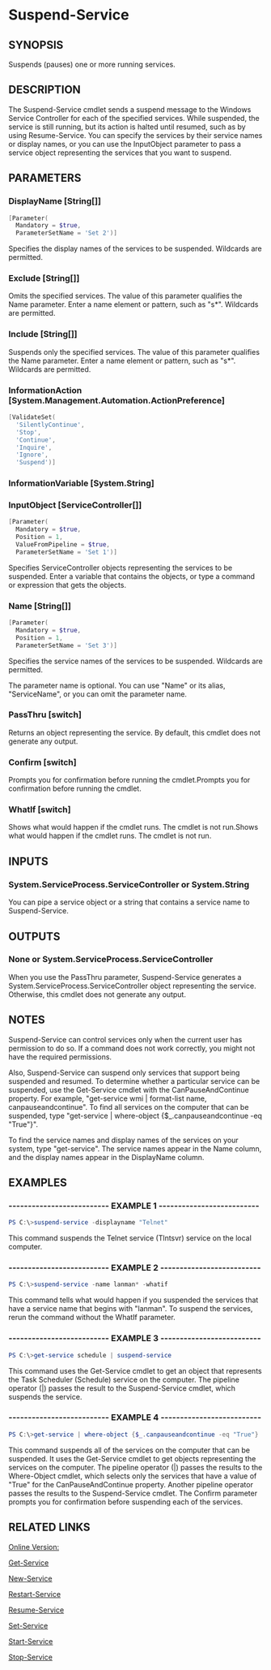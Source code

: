 ﻿# Suspend-Service

## SYNOPSIS
Suspends (pauses) one or more running services.

## DESCRIPTION
The Suspend-Service cmdlet sends a suspend message to the Windows Service Controller for each of the specified services.
While suspended, the service is still running, but its action is halted until resumed, such as by using Resume-Service.
You can specify the services by their service names or display names, or you can use the InputObject parameter to pass a service object representing the services that you want to suspend.

## PARAMETERS

### DisplayName [String[]]

```powershell
[Parameter(
  Mandatory = $true,
  ParameterSetName = 'Set 2')]
```

Specifies the display names of the services to be suspended.
Wildcards are permitted.


### Exclude [String[]]

Omits the specified services.
The value of this parameter qualifies the Name parameter.
Enter a name element or pattern, such as "s*".
Wildcards are permitted.


### Include [String[]]

Suspends only the specified services.
The value of this parameter qualifies the Name parameter.
Enter a name element or pattern, such as "s*".
Wildcards are permitted.


### InformationAction [System.Management.Automation.ActionPreference]

```powershell
[ValidateSet(
  'SilentlyContinue',
  'Stop',
  'Continue',
  'Inquire',
  'Ignore',
  'Suspend')]
```




### InformationVariable [System.String]




### InputObject [ServiceController[]]

```powershell
[Parameter(
  Mandatory = $true,
  Position = 1,
  ValueFromPipeline = $true,
  ParameterSetName = 'Set 1')]
```

Specifies ServiceController objects representing the services to be suspended.
Enter a variable that contains the objects, or type a command or expression that gets the objects.


### Name [String[]]

```powershell
[Parameter(
  Mandatory = $true,
  Position = 1,
  ParameterSetName = 'Set 3')]
```

Specifies the service names of the services to be suspended.
Wildcards are permitted.

The parameter name is optional.
You can use "Name" or its alias, "ServiceName", or you can omit the parameter name.


### PassThru [switch]

Returns an object representing the service.
By default, this cmdlet does not generate any output.


### Confirm [switch]

Prompts you for confirmation before running the cmdlet.Prompts you for confirmation before running the cmdlet.


### WhatIf [switch]

Shows what would happen if the cmdlet runs.
The cmdlet is not run.Shows what would happen if the cmdlet runs.
The cmdlet is not run.



## INPUTS
### System.ServiceProcess.ServiceController or System.String

You can pipe a service object or a string that contains a service name to Suspend-Service.

## OUTPUTS
### None or System.ServiceProcess.ServiceController

When you use the PassThru parameter, Suspend-Service generates a System.ServiceProcess.ServiceController object representing the service.
Otherwise, this cmdlet does not generate any output.

## NOTES
Suspend-Service can control services only when the current user has permission to do so.
If a command does not work correctly, you might not have the required permissions.

Also, Suspend-Service can suspend only services that support being suspended and resumed.
To determine whether a particular service can be suspended, use the Get-Service cmdlet with the CanPauseAndContinue property.
For example, "get-service wmi | format-list name, canpauseandcontinue".
To find all services on the computer that can be suspended, type "get-service | where-object {$_.canpauseandcontinue -eq "True"}".

To find the service names and display names of the services on your system, type "get-service".
The service names appear in the Name column, and the display names appear in the DisplayName column.


## EXAMPLES
### -------------------------- EXAMPLE 1 --------------------------

```powershell
PS C:\>suspend-service -displayname "Telnet"

```
This command suspends the Telnet service (Tlntsvr) service on the local computer.






### -------------------------- EXAMPLE 2 --------------------------

```powershell
PS C:\>suspend-service -name lanman* -whatif

```
This command tells what would happen if you suspended the services that have a service name that begins with "lanman".
To suspend the services, rerun the command without the WhatIf parameter.






### -------------------------- EXAMPLE 3 --------------------------

```powershell
PS C:\>get-service schedule | suspend-service

```
This command uses the Get-Service cmdlet to get an object that represents the Task Scheduler (Schedule) service on the computer.
The pipeline operator (|) passes the result to the Suspend-Service cmdlet, which suspends the service.






### -------------------------- EXAMPLE 4 --------------------------

```powershell
PS C:\>get-service | where-object {$_.canpauseandcontinue -eq "True"} | suspend-service -confirm

```
This command suspends all of the services on the computer that can be suspended.
It uses the Get-Service cmdlet to get objects representing the services on the computer.
The pipeline operator (|) passes the results to the Where-Object cmdlet, which selects only the services that have a value of "True" for the CanPauseAndContinue property.
Another pipeline operator passes the results to the Suspend-Service cmdlet.
The Confirm parameter prompts you for confirmation before suspending each of the services.







## RELATED LINKS

[Online Version:](http://go.microsoft.com/fwlink/p/?linkid=293924)

[Get-Service]()

[New-Service]()

[Restart-Service]()

[Resume-Service]()

[Set-Service]()

[Start-Service]()

[Stop-Service]()

